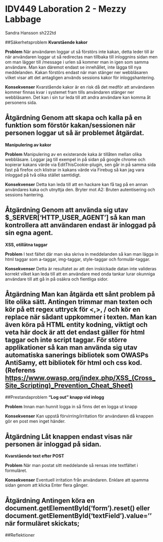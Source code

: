 # IDV449 Laboration 2 - Mezzy Labbage
Sandra Hansson
sh222td

##Säkerhetsproblem
<strong>Kvarstående kakor</strong>

<strong>Problem</strong>
När användaren loggar ut så förstörs inte kakan, detta leder till är när användaren loggar ut så redirectas man tillbaka till inloggnins sidan men om man lägger till /message i urlen så kommer man in igen som samma användare. Man kan däremot endast se innehållet, inte lägga till nya meddelanden.
Kakan förstörs endast när man stänger ner webbläsaren vilket visar att det antagligen används sessions kakor för inloggshantering.

<strong>Konsekvenser</strong> 
Kvarstående kakor är en risk då det medför att användaren kommer finnas kvar i systemet fram tills användaren stänger ner webbläsaren. Det kan i sin tur leda till att andra användare kan komma åt personens sida.

<strong>Åtgärdning </strong>
Genom att skapa och kalla på en funktion som förstör kakan/sessionen när personen loggar ut så är problemet åtgärdat.
-----------------------------------------------------
<strong>Manipulering av kakor</strong>

<strong>Problem</strong>
Manipulering av en existerande kaka är tillåten mellan olika webbläsare. Loggar jag till exempel in på sidan  på google chrome och kopierar kakans värde via EditThisCookie-plugin, sen går in på samma sida fast på firefox och klistrar in kakans värde via Firebug så kan jag vara inloggad på två olika stället samtidigt. 

<strong>Konsekvenser</strong>
Detta kan leda till att en hackare kan få tag på en annan användares kaka och utnyttja den. Bryter mot A2: Bruten autentisering och sessions hantering.

<strong>Åtgärdning</strong> 
Genom att använda sig utav $_SERVER[‘HTTP_USER_AGENT’] så kan man kontrollera att användaren endast är inloggad på sin egna agent.
-----------------------------------------------------
<strong>XSS, otillåtna taggar</strong>

<strong>Problem</strong>
I text fältet där man ska skriva in meddelanden så kan man lägga in html taggar som a-taggar, img-taggar, style-taggar och formulär-taggar. 

<strong>Konsekvenser</strong>
Detta är resultatet av att den inskickade datan inte valideras korrekt vilket kan leda till att en användare med onda tankar lurar okunniga användare till att gå in på osäkra och fientliga sidor.

<strong>Åtgärdning</strong> 
Man kan åtgärda ett sånt problem på lite olika sätt. Antingen trimmar man texten och kör på ett regex uttryck för <,>, / och kör en replace när sådant uppkommer i texten. Man kan även köra på HTML entity kodning, viktigt och veta här dock är att det endast gäller för html taggar och inte script taggar. För större applikationer så kan man använda sig utav automatiska sanerings bibliotek som OWASPs AntiSamy, ett bibliotek för html och css kod.  (Referens https://www.owasp.org/index.php/XSS_(Cross_Site_Scripting)_Prevention_Cheat_Sheet)
-----------------------------------------------------

##Prestandaproblem
<strong>“Log out” knapp vid inlogg</strong>

<strong>Problem</strong>
Innan man hunnit logga in så finns det en logga ut knapp

<strong>Konsekvenser</strong>
Kan uppstå förvirring/irritation för användaren då knappen gör en post men inget händer.

<strong>Åtgärdning</strong>
Låt knappen endast visas när personen är inloggad på sidan.
-----------------------------------------------------
<strong>Kvarstående text efter POST</strong>

<strong>Problem</strong>
När man postat sitt meddelande så rensas inte textfältet i formuläret.

<strong>Konsekvenser</strong>
Eventuell irritation från användaren. Enklare att spamma sidan genom att klicka Enter flera gånger.

<strong>Åtgärdning</strong>
Antingen köra en document.getElementById(‘form’).reset() eller document.getElementById(‘textField’).value=’’ när formuläret  skickats;
-----------------------------------------------------
##Reflektioner
